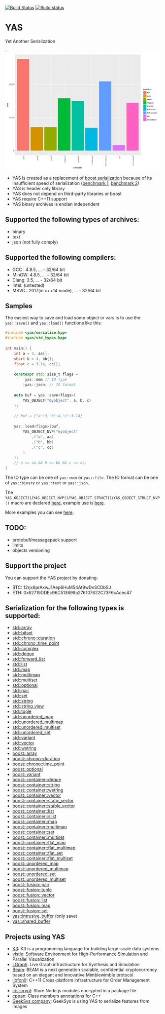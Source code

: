[![Build Status](https://travis-ci.org/niXman/yas.svg?branch=master)](https://travis-ci.org/niXman/yas) [![Build status](https://ci.appveyor.com/api/projects/status/55v27uvryu0qh8mc/branch/master?svg=true)](https://ci.appveyor.com/project/niXman/yas/branch/master)

# YAS
Yet Another Serialization

-![Time](https://github.com/thekvs/cpp-serializers/raw/master/images/time.png)

* YAS is created as a replacement of [boost.serialization](https://www.boost.org/doc/libs/1_67_0/libs/serialization/doc/index.html) because of its insufficient speed of serialization ([benchmark 1](https://github.com/thekvs/cpp-serializers), [benchmark 2](https://github.com/fraillt/cpp_serializers_benchmark))
* YAS is header only library
* YAS does not depend on third-party libraries or boost
* YAS require C++11 support
* YAS binary archives is endian independent

## Supported the following types of archives:
 - binary
 - text
 - json (not fully comply)

## Supported the following compilers:
 - GCC  : 4.8.5, ... - 32/64 bit
 - MinGW: 4.8.5, ... - 32/64 bit
 - Clang: 3.5, ... - 32/64 bit
 - Intel: (untested)
 - MSVC : 2017(in c++14 mode), ... - 32/64 bit

## Samples
The easiest way to save and load some object or vars is to use the `yas::save()` and `yas::load()` functions like this:
```cpp
#include <yas/serialize.hpp>
#include <yas/std_types.hpp>

int main() {
    int a = 3, aa{};
    short b = 4, bb{};
    float c = 3.14, cc{};
    
    constexpr std::size_t flags = 
         yas::mem // IO type
        |yas::json; // IO format
    
    auto buf = yas::save<flags>(
        YAS_OBJECT("myobject", a, b, c)
    );
    
    // buf = {"a":3,"b":4,"c":3.14}
    
    yas::load<flags>(buf,
        YAS_OBJECT_NVP("myobject"
            ,("a", aa)
            ,("b", bb)
            ,("c", cc)
        )
    );
    // a == aa && b == bb && c == cc;
}
```
The IO type can be one of `yas::mem` or `yas::file`.
The IO format can be one of `yas::binary` or `yas::text` or `yas::json`.

The `YAS_OBJECT()`/`YAS_OBJECT_NVP()`/`YAS_OBJECT_STRUCT()`/`YAS_OBJECT_STRUCT_NVP()` macro are declared [here](https://github.com/niXman/yas/blob/master/include/yas/object.hpp), example use is [here](https://github.com/niXman/yas/blob/master/tests/base/include/yas_object.hpp).

More examples you can see [here](https://github.com/niXman/yas/blob/master/tests/base/include/serialize.hpp).

## TODO:
* protobuf/messagepack support
* limits
* objects versioning

## Support the project
You can support the YAS project by donating:
* BTC: 12rjx6prAxwJ1Aep6HuM54At9wDvSCDbSJ
* ETH: 0x62719DDEc96C513699a276107622C73F6cAcec47

## Serialization for the following types is supported:
 - [std::array](https://en.cppreference.com/w/cpp/container/array)
 - [std::bitset](https://en.cppreference.com/w/cpp/utility/bitset)
 - [std::chrono::duration](https://en.cppreference.com/w/cpp/chrono/duration)
 - [std::chrono::time_point](https://en.cppreference.com/w/cpp/chrono/time_point)
 - [std::complex](https://en.cppreference.com/w/cpp/numeric/complex)
 - [std::deque](https://en.cppreference.com/w/cpp/container/deque)
 - [std::forward_list](https://en.cppreference.com/w/cpp/container/forward_list)
 - [std::list](https://en.cppreference.com/w/cpp/container/list)
 - [std::map](https://en.cppreference.com/w/cpp/container/map)
 - [std::multimap](https://en.cppreference.com/w/cpp/container/multimap)
 - [std::multiset](https://en.cppreference.com/w/cpp/container/multiset)
 - [std::optional](https://en.cppreference.com/w/cpp/utility/optional)
 - [std::pair](https://en.cppreference.com/w/cpp/utility/pair)
 - [std::set](https://en.cppreference.com/w/cpp/container/set)
 - [std::string](https://en.cppreference.com/w/cpp/string/basic_string)
 - [std::string_view](https://en.cppreference.com/w/cpp/string/basic_string_view)
 - [std::tuple](https://en.cppreference.com/w/cpp/utility/tuple)
 - [std::unordered_map](https://en.cppreference.com/w/cpp/container/unordered_map)
 - [std::unordered_multimap](https://en.cppreference.com/w/cpp/container/unordered_multimap)
 - [std::unordered_multiset](https://en.cppreference.com/w/cpp/container/unordered_multiset)
 - [std::unordered_set](https://en.cppreference.com/w/cpp/container/unordered_set)
 - [std::variant](https://en.cppreference.com/w/cpp/utility/variant)
 - [std::vector](https://en.cppreference.com/w/cpp/container/vector)
 - [std::wstring](https://en.cppreference.com/w/cpp/string/basic_string)
 - [boost::array](https://www.boost.org/doc/libs/1_64_0/doc/html/array.html)
 - [boost::chrono::duration](https://www.boost.org/doc/libs/1_64_0/doc/html/chrono/reference.html#chrono.reference.cpp0x.duration_hpp.duration)
 - [boost::chrono::time_point](https://www.boost.org/doc/libs/1_64_0/doc/html/chrono/reference.html#chrono.reference.cpp0x.time_point_hpp.time_point)
 - [boost::optional](https://www.boost.org/doc/libs/1_64_0/libs/optional/doc/html/index.html)
 - [boost::variant](https://www.boost.org/doc/libs/1_64_0/doc/html/variant.html)
 - [boost::container::deque](https://www.boost.org/doc/libs/1_64_0/doc/html/boost/container/deque.html)
 - [boost::container::string](https://www.boost.org/doc/libs/1_64_0/doc/html/boost/container/basic_string.html)
 - [boost::container::wstring](https://www.boost.org/doc/libs/1_64_0/doc/html/boost/container/basic_string.html)
 - [boost::container::vector](https://www.boost.org/doc/libs/1_64_0/doc/html/boost/container/vector.html)
 - [boost::container::static_vector](https://www.boost.org/doc/libs/1_64_0/doc/html/boost/container/static_vector.html)
 - [boost::container::stable_vector](https://www.boost.org/doc/libs/1_64_0/doc/html/boost/container/stable_vector.html)
 - [boost::container::list](https://www.boost.org/doc/libs/1_64_0/doc/html/boost/container/list.html)
 - [boost::container::slist](https://www.boost.org/doc/libs/1_64_0/doc/html/boost/container/slist.html)
 - [boost::container::map](https://www.boost.org/doc/libs/1_64_0/doc/html/boost/container/map.html)
 - [boost::container::multimap](https://www.boost.org/doc/libs/1_64_0/doc/html/boost/container/multimap.html)
 - [boost::container::set](https://www.boost.org/doc/libs/1_64_0/doc/html/boost/container/set.html)
 - [boost::container::multiset](https://www.boost.org/doc/libs/1_64_0/doc/html/boost/container/multiset.html)
 - [boost::container::flat_map](https://www.boost.org/doc/libs/1_64_0/doc/html/boost/container/flat_map.html)
 - [boost::container::flat_multimap](https://www.boost.org/doc/libs/1_64_0/doc/html/boost/container/flat_multimap.html)
 - [boost::container::flat_set](https://www.boost.org/doc/libs/1_64_0/doc/html/boost/container/flat_set.html)
 - [boost::container::flat_multiset](https://www.boost.org/doc/libs/1_64_0/doc/html/boost/container/flat_multiset.html)
 - [boost::unordered_map](https://www.boost.org/doc/libs/1_64_0/doc/html/boost/unordered_map.html)
 - [boost::unordered_multimap](https://www.boost.org/doc/libs/1_64_0/doc/html/boost/unordered_multimap.html)
 - [boost::unordered_set](https://www.boost.org/doc/libs/1_64_0/doc/html/boost/unordered_set.html)
 - [boost::unordered_multiset](https://www.boost.org/doc/libs/1_64_0/doc/html/boost/unordered_multiset.html)
 - [boost::fusion::pair](https://www.boost.org/doc/libs/1_64_0/libs/fusion/doc/html/fusion/support/pair.html)
 - [boost::fusion::tuple](https://www.boost.org/doc/libs/1_64_0/libs/fusion/doc/html/fusion/container/tuple.html)
 - [boost::fusion::vector](https://www.boost.org/doc/libs/1_64_0/libs/fusion/doc/html/fusion/container/vector.html)
 - [boost::fusion::list](https://www.boost.org/doc/libs/1_64_0/libs/fusion/doc/html/fusion/container/list.html)
 - [boost::fusion::map](https://www.boost.org/doc/libs/1_64_0/libs/fusion/doc/html/fusion/container/map.html)
 - [boost::fusion::set](https://www.boost.org/doc/libs/1_64_0/libs/fusion/doc/html/fusion/container/set.html)
 - [yas::intrusive_buffer](https://github.com/niXman/yas/blob/master/include/yas/buffers.hpp#L48) (only save)
 - [yas::shared_buffer](https://github.com/niXman/yas/blob/master/include/yas/buffers.hpp#L67)

## Projects using YAS
* [K3](https://github.com/DaMSL/K3): K3 is a programming language for building large-scale data systems
* [vistle](https://github.com/vistle/vistle): Software Environment for High-Performance Simulation and Parallel Visualization
* [LGraph](https://github.com/masc-ucsc/lgraph): Live Graph infrastructure for Synthesis and Simulation
* [Beam](https://github.com/BeamWM/beam): BEAM is a next generation scalable, confidential cryptocurrency based on an elegant and innovative Mimblewimble protocol
* [libfon9](https://github.com/fonwin/libfon9): C++11 Cross-platform infrastructure for Order Management System
* [iris-crypt](https://github.com/aspectron/iris-crypt): Store Node.js modules encrypted in a package file
* [cppan](https://github.com/tarasko/cppan): Class members annotations for C++
* [GeekSys company](http://www.geeksysgroup.com/en/): GeekSys is using YAS to serialize features from images
